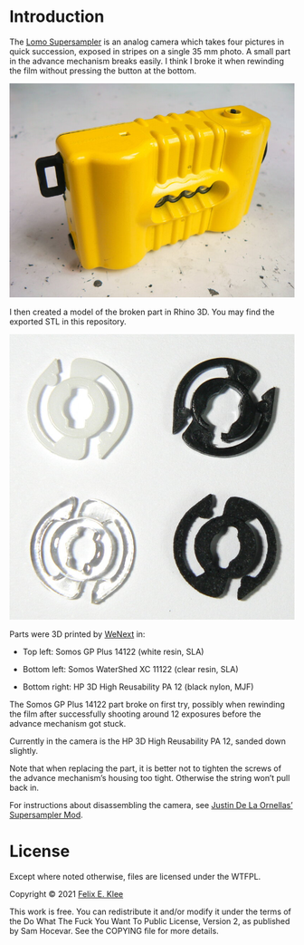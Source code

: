 Introduction
============

The [Lomo Supersampler][1] is an analog camera which takes four
pictures in quick succession, exposed in stripes on a single 35 mm
photo. A small part in the advance mechanism breaks easily. I think I
broke it when rewinding the film without pressing the button at the
bottom.

![Photo of the camera](images/camera.jpg)

I then created a model of the broken part in Rhino 3D. You may find
the exported STL in this repository.

![Photo of the broken part and the 3D prints](images/parts.jpg)

Parts were 3D printed by [WeNext][2] in:

  * Top left: Somos GP Plus 14122 (white resin, SLA)
  
  * Bottom left: Somos WaterShed XC 11122 (clear resin, SLA)
  
  * Bottom right: HP 3D High Reusability PA 12 (black nylon, MJF)
  
The Somos GP Plus 14122 part broke on first try, possibly when
rewinding the film after successfully shooting around 12 exposures
before the advance mechanism got stuck.

Currently in the camera is the HP 3D High Reusability PA 12, sanded
down slightly.

Note that when replacing the part, it is better not to tighten the
screws of the advance mechanism’s housing too tight. Otherwise the
string won’t pull back in.

For instructions about disassembling the camera, see [Justin De La
Ornellas’][3] [Supersampler Mod][4].


License
=======

Except where noted otherwise, files are licensed under the WTFPL.

Copyright © 2021 [Felix E. Klee](felix.klee@inka.de)

This work is free. You can redistribute it and/or modify it under the
terms of the Do What The Fuck You Want To Public License, Version 2,
as published by Sam Hocevar. See the COPYING file for more details.

[1]: https://microsites.lomography.com/supersampler/
[2]: https://www.wenext.hk/
[3]: https://live-fts.flickr.com/photos/ornellas/
[4]: https://live-fts.flickr.com/photos/ornellas/sets/72157625111029543/
